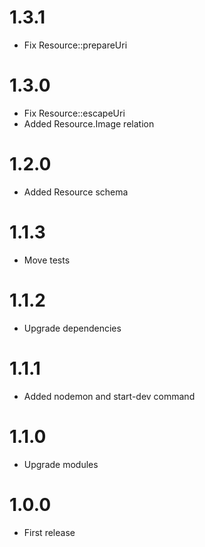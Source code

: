 1.3.1
===============================
- Fix Resource::prepareUri

1.3.0
===============================
- Fix Resource::escapeUri
- Added Resource.Image relation

1.2.0
===============================
- Added Resource schema

1.1.3
===============================
- Move tests

1.1.2
===============================
- Upgrade dependencies

1.1.1
===============================
- Added nodemon and start-dev command

1.1.0
===============================
- Upgrade modules

1.0.0
===============================
- First release
